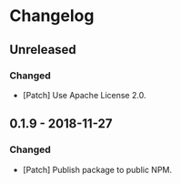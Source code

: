 # Changelog

## Unreleased

### Changed

-   [Patch] Use Apache License 2.0.

## 0.1.9 - 2018-11-27

### Changed

-   [Patch] Publish package to public NPM.
